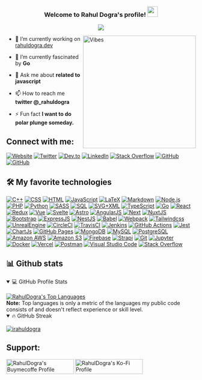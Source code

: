 <h3 align="center">
  Welcome to Rahul Dogra's profile!
  <img src="https://media.giphy.com/media/hvRJCLFzcasrR4ia7z/giphy.gif" width="28">
</h3>

<!-- Typing SVG by DenverCoder1 - https://github.com/DenverCoder1/readme-typing-svg -->
<p align="center">
  <a href="#"><img src="https://readme-typing-svg.herokuapp.com/?lines=Front-end+developer;Multi-language+programmer;Full-stack+developer;Game+developer;Always+learning+new+things&font=Frijole&center=true&width=580&height=45&color=7FFE00&vCenter=true&size=26"></a>
</p>

<a href="#"><img align="right" alt="Vibes" width="300" src="https://media3.giphy.com/media/HwBlFQZFcAoUcPHZdX/giphy.gif?cid=ecf05e47x59s9ai3rqixdnmihiwm8jjad3soik9yk6o9jcbu&rid=giphy.gif&ct=s"></a>

- 🔭 I’m currently working on [rahuldogra.dev](https://www.rahuldogra.dev/)

- 🌱 I’m currently fascinated by **Go**

- 💬 Ask me about **related to javascript**

- 📫 How to reach me **twitter @_rahuldogra**

- ⚡ Fun fact **I want to do polar plunge someday.**


## Connect with me:

[![Website](https://img.shields.io/badge/website-CCCCCC?style=for-the-badge&logo=About.me&logoColor=black)](https://www.rahuldogra.dev/)
[![Twitter](https://img.shields.io/badge/Twitter-1DA1F2?style=for-the-badge&logo=twitter&logoColor=white)](https://twitter.com/deatryde)
[![Dev.to](https://img.shields.io/badge/dev.to-0A0A0A?style=for-the-badge&logo=devdotto&logoColor=white)](https://dev.to/irahuldogra)
[![LinkedIn](https://img.shields.io/badge/LinkedIn-0077B5?style=for-the-badge&logo=linkedin&logoColor=white)](https://www.linkedin.com/in/irahuldogra/)
[![Stack Overflow](https://img.shields.io/badge/Stack_Overflow-FE7A16?style=for-the-badge&logo=stack-overflow&logoColor=white)](https://stackoverflow.com/users/14004156/rahul-dogra)
[![GitHub](https://img.shields.io/badge/GitHub-100000?style=for-the-badge&logo=github&logoColor=white)](https://github.com/irahuldogra)
[![GitHub](https://img.shields.io/badge/LeetCode-FFA116?style=for-the-badge&logo=leetcode&logoColor=white)](https://leetcode.com/deatryde/)

## 🛠️ My favorite technologies

<p>
    <a href="#"><img alt="C++" src="https://custom-icon-badges.herokuapp.com/badge/C++-9C033A.svg?logo=cpp2&logoColor=white"></a>
    <a href="#"><img alt="CSS" src="https://img.shields.io/badge/CSS-1572B6.svg?logo=css3&logoColor=white"></a>
    <a href="#"><img alt="HTML" src="https://img.shields.io/badge/HTML-E34F26.svg?logo=html5&logoColor=white"></a>
    <a href="#"><img alt="JavaScript" src="https://img.shields.io/badge/JavaScript-F7DF1E.svg?logo=javascript&logoColor=black"></a>
    <a href="#"><img alt="LaTeX" src="https://img.shields.io/badge/LaTeX-008080.svg?logo=LaTeX&logoColor=white"></a>
    <a href="#"><img alt="Markdown" src="https://img.shields.io/badge/Markdown-000000.svg?logo=markdown&logoColor=white"></a>
    <a href="#"><img alt="Node.js" src="https://img.shields.io/badge/Node.js-43853D.svg?logo=node.js&logoColor=white"></a>
    <a href="#"><img alt="PHP" src="https://img.shields.io/badge/PHP-777BB4.svg?logo=php&logoColor=white"></a>
    <a href="#"><img alt="Python" src="https://img.shields.io/badge/Python-14354C.svg?logo=python&logoColor=white"></a>
    <a href="#"><img alt="SASS" src="https://img.shields.io/badge/Sass-hotpink.svg?logo=SASS&logoColor=white"></a>
    <a href="#"><img alt="SQL" src="https://custom-icon-badges.herokuapp.com/badge/SQL-025E8C.svg?logo=database&logoColor=white"></a>
    <a href="#"><img alt="SVG+XML" src="https://img.shields.io/badge/SVG%2BXML-e0982c.svg?logo=svg&logoColor=white"></a>
    <a href="#"><img alt="TypeScript" src="https://img.shields.io/badge/TypeScript-007ACC.svg?logo=typescript&logoColor=white"></a>
    <a href="#"><img alt="Go" src="https://img.shields.io/badge/Go-00ADD8.svg?logo=go&logoColor=white"></a>
    <a href="#"><img alt="React" src="https://img.shields.io/badge/React-20232a.svg?logo=react&logoColor=%2361DAFB"></a>
    <a href="#"><img alt="Redux" src="https://img.shields.io/badge/Redux-764ABC.svg?logo=redux&logoColor=white"></a>
    <a href="#"><img alt="Vue" src="https://img.shields.io/badge/Vue-4FC08D.svg?logo=vuedotjs&logoColor=white"></a>
    <a href="#"><img alt="Svelte" src="https://img.shields.io/badge/Svelte-FF3E00.svg?logo=svelte&logoColor=white"></a>
    <a href="#"><img alt="Astro" src="https://img.shields.io/badge/Astro-FF5D01.svg?logo=astro&logoColor=white"></a>
    <a href="#"><img alt="AngularJS" src="https://img.shields.io/badge/AngularJS-E23237.svg?logo=angularjs&logoColor=white"></a>
    <a href="#"><img alt="Next" src="https://img.shields.io/badge/Next.js-000000.svg?logo=nextdotjs&logoColor=white"></a>
    <a href="#"><img alt="NuxtJS" src="https://img.shields.io/badge/Nuxt.js-00DC82.svg?logo=nuxt.js&logoColor=white"></a>
    <a href="#"><img alt="Bootstrap" src="https://img.shields.io/badge/Bootstrap-7952B3.svg?logo=bootstrap&logoColor=white"></a>
    <a href="#"><img alt="ExpressJS" src="https://img.shields.io/badge/Express.js-404d59.svg?logo=express&logoColor=white"></a>
    <a href="#"><img alt="NestJS" src="https://img.shields.io/badge/Nest-E0234E.svg?logo=nestjs&logoColor=white"></a>
    <a href="#"><img alt="Babel" src="https://img.shields.io/badge/Babel-F9DC3E.svg?logo=babel&logoColor=white"></a>
    <a href="#"><img alt="Webpack" src="https://img.shields.io/badge/Webpack-8DD6F9.svg?logo=webpack&logoColor=white"></a>
    <a href="#"><img alt="Tailwindcss" src="https://img.shields.io/badge/Tailwindcss-06B6D4.svg?logo=tailwindcss&logoColor=white"></a>
    <a href="#"><img alt="UnrealEngine" src="https://img.shields.io/badge/Unreal-0E1128.svg?logo=unrealengine&logoColor=white"></a>
    <a href="#"><img alt="CircleCI" src="https://img.shields.io/badge/Circle%20CI-343434.svg?logo=circleci&logoColor=white"></a>
    <a href="#"><img alt="TravisCI" src="https://img.shields.io/badge/Travis%20CI-3EAAAF.svg?logo=travisci&logoColor=white"></a>
    <a href="#"><img alt="Jenkins" src="https://img.shields.io/badge/Jenkins-D24939.svg?logo=jenkins&logoColor=white"></a>
    <a href="#"><img alt="GitHub Actions" src="https://img.shields.io/badge/GitHub%20Actions-2671E5.svg?logo=github%20actions&logoColor=white"></a>
    <a href="#"><img alt="Jest" src="https://img.shields.io/badge/Jest-C21325.svg?logo=jest&logoColor=white"></a>
    <a href="#"><img alt="ChartJs" src="https://img.shields.io/badge/Chart.js-FF6384.svg?logo=chartdotjs&logoColor=white"></a>
    <a href="#"><img alt="GitHub Pages" src="https://img.shields.io/badge/GitHub%20Pages-327FC7.svg?logo=github&logoColor=white"></a>
    <a href="#"><img alt="MongoDB" src ="https://img.shields.io/badge/MongoDB-4ea94b.svg?logo=mongodb&logoColor=white"></a>
    <a href="#"><img alt="MySQL" src="https://img.shields.io/badge/MySQL-00f.svg?logo=mysql&logoColor=white"></a>
    <a href="#"><img alt="PostgreSQL" src ="https://img.shields.io/badge/PostgreSQL-316192.svg?logo=postgresql&logoColor=white"></a>
    <a href="#"><img alt="Amazon AWS" src="https://img.shields.io/badge/Amazon%20AWS-232F3E.svg?logo=amazonaws&logoColor=white"></a>
    <a href="#"><img alt="Amazon S3" src="https://img.shields.io/badge/Amazon%20S3-569A31.svg?logo=amazons3&logoColor=white"></a>
    <a href="#"><img alt="Firebase" src="https://img.shields.io/badge/Firebase-FFCA28.svg?logo=firebase&logoColor=white"></a>
    <a href="#"><img alt="Strapi" src="https://img.shields.io/badge/-Strapi-2F2E8B?logo=strapi&logoColor=white"></a>
    <a href="#"><img alt="Git" src="https://img.shields.io/badge/Git-F05033.svg?logo=git&logoColor=white"></a>
    <a href="#"><img alt="Jupyter" src="https://img.shields.io/badge/Jupyter-F37626.svg?logo=Jupyter&logoColor=white"></a>
    <a href="#"><img alt="Docker" src="https://img.shields.io/badge/Docker-2496ED.svg?logo=docker&logoColor=white"></a>
    <a href="#"><img alt="Vercel" src="https://img.shields.io/badge/Vercel-000000.svg?logo=vercel&logoColor=white"></a>
    <a href="#"><img alt="Postman" src="https://img.shields.io/badge/Postman-FF6C37?logo=postman&logoColor=white"></a>
    <a href="#"><img alt="Visual Studio Code" src="https://img.shields.io/badge/Visual%20Studio%20Code-0078d7.svg?logo=visual-studio-code&logoColor=white"></a>
    <a href="#"><img alt="Stack Overflow" src="https://img.shields.io/badge/-Stack%20Overflow-FE7A16?logo=stack-overflow&logoColor=white"></a>
</p>

## 📊 Github stats

<!-- https://github.com/anuraghazra/github-readme-stats -->
<details open> 
  <summary>💻 GitHub Profile Stats</summary>
  <br/>
  <a href="#"> <img alt="RahulDogra's Top Languages" src="https://github-readme-stats.vercel.app/api/top-langs/?username=irahuldogra&layout=compact&theme=chartreuse-dark"></a>
  <br/>
  <b>Note:</b> Top languages is only a metric of the languages my public code consists of and doesn't reflect experience or skill level.
</details>

<!-- GitHub Readme Streak Stats - https://github.com/DenverCoder1/github-readme-streak-stats -->
<details open> 
  <summary> 🔥 GitHub Streak</summary>
  <br/>
  <a href="#"> <img align="center" src="https://github-readme-streak-stats.herokuapp.com/?user=irahuldogra&theme=chartreuse-dark" alt="irahuldogra" /></a>
  <br/>
</details>


## Support: 
<p>
  <a href="https://www.buymeacoffee.com/irahuldogra"> <img align="left" src="https://cdn.buymeacoffee.com/buttons/v2/default-yellow.png" height="40" width="180" alt="RahulDogra's Buymecoffe Profile" />
  </a>
  <a href="https://ko-fi.com/irahuldogra"> <img align="left" src="https://cdn.ko-fi.com/cdn/kofi3.png?v=3" height="40" width="180" alt="RahulDogra's Ko-Fi Profile" />   </a>
</p>
